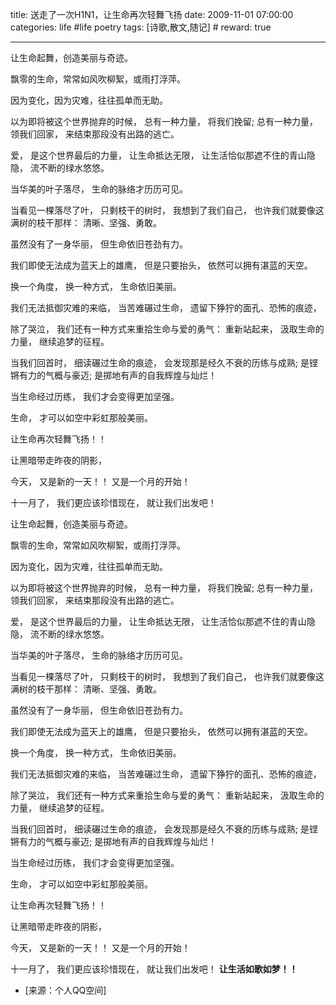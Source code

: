 title: 送走了一次H1N1，让生命再次轻舞飞扬 
date: 2009-11-01 07:00:00
categories: life #life poetry
tags: [诗歌,散文,随记]  # <!--more-->
reward: true

---


让生命起舞，创造美丽与奇迹。

飘零的生命，常常如风吹柳絮，或雨打浮萍。

因为变化，因为灾难，往往孤单而无助。

<!--more-->

以为即将被这个世界抛弃的时候，
总有一种力量，
将我们挽留;
总有一种力量，
领我们回家，
来结束那段没有出路的逃亡。

爱，
是这个世界最后的力量，
让生命抵达无限，
让生活恰似那遮不住的青山隐隐，
流不断的绿水悠悠。


当华美的叶子落尽，
生命的脉络才历历可见。

当看见一棵落尽了叶，
只剩枝干的树时，
我想到了我们自己，
也许我们就要像这满树的枝干那样：
清晰、坚强、勇敢。

虽然没有了一身华丽，
但生命依旧苍劲有力。

我们即使无法成为蓝天上的雄鹰，
但是只要抬头，
依然可以拥有湛蓝的天空。

换一个角度，
换一种方式，
生命依旧美丽。


我们无法抵御灾难的来临，
当苦难碾过生命，
遗留下狰狞的面孔、恐怖的痕迹，

除了哭泣，
我们还有一种方式来重拾生命与爱的勇气：
重新站起来，
汲取生命的力量，
继续追梦的征程。


当我们回首时，
细读碾过生命的痕迹，
会发现那是经久不衰的历练与成熟;
是铿锵有力的气概与豪迈;
是掷地有声的自我辉煌与灿烂！


当生命经过历练，
我们才会变得更加坚强。


生命，
才可以如空中彩虹那般美丽。


让生命再次轻舞飞扬！！

让黑暗带走昨夜的阴影，

今天，
又是新的一天！！
又是一个月的开始！

十一月了，
我们更应该珍惜现在，
就让我们出发吧！

让生命起舞，创造美丽与奇迹。

飘零的生命，常常如风吹柳絮，或雨打浮萍。

因为变化，因为灾难，往往孤单而无助。

以为即将被这个世界抛弃的时候，
总有一种力量，
将我们挽留;
总有一种力量，
领我们回家，
来结束那段没有出路的逃亡。

爱，
是这个世界最后的力量，
让生命抵达无限，
让生活恰似那遮不住的青山隐隐，
流不断的绿水悠悠。


当华美的叶子落尽，
生命的脉络才历历可见。

当看见一棵落尽了叶，
只剩枝干的树时，
我想到了我们自己，
也许我们就要像这满树的枝干那样：
清晰、坚强、勇敢。

虽然没有了一身华丽，
但生命依旧苍劲有力。

我们即使无法成为蓝天上的雄鹰，
但是只要抬头，
依然可以拥有湛蓝的天空。

换一个角度，
换一种方式，
生命依旧美丽。


我们无法抵御灾难的来临，
当苦难碾过生命，
遗留下狰狞的面孔、恐怖的痕迹，

除了哭泣，
我们还有一种方式来重拾生命与爱的勇气：
重新站起来，
汲取生命的力量，
继续追梦的征程。


当我们回首时，
细读碾过生命的痕迹，
会发现那是经久不衰的历练与成熟;
是铿锵有力的气概与豪迈;
是掷地有声的自我辉煌与灿烂！


当生命经过历练，
我们才会变得更加坚强。


生命，
才可以如空中彩虹那般美丽。


让生命再次轻舞飞扬！！

让黑暗带走昨夜的阴影，

今天，
又是新的一天！！
又是一个月的开始！

十一月了，
我们更应该珍惜现在，
就让我们出发吧！
**让生活如歌如梦！！**


- [来源：个人QQ空间]
